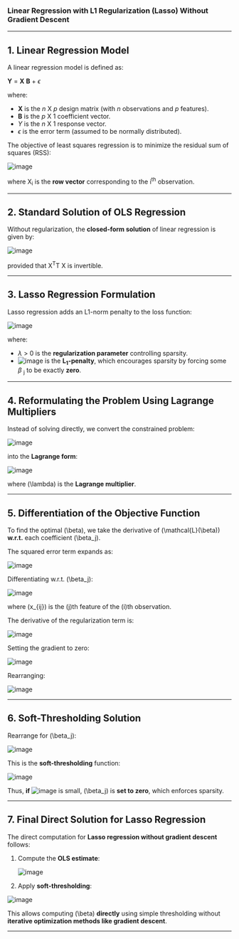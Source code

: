 ### **Linear Regression with L1 Regularization (Lasso) Without Gradient Descent**  
---

## **1. Linear Regression Model**  

A linear regression model is defined as:  

**Y** = **X** **B** + $\epsilon$

where:  
- **X** is the *n* X *p* design matrix (with *n* observations and *p* features).  
- **B** is the *p* X 1 coefficient vector.  
- *Y* is the *n* X 1 response vector.  
- $\epsilon$ is the error term (assumed to be normally distributed).  

The objective of least squares regression is to minimize the residual sum of squares (RSS):

![image](https://github.com/user-attachments/assets/6bccbfb8-1774-4da7-934c-46924aa58bef)


where X<sub>i</sub> is the **row vector** corresponding to the i<sup>th</sup> observation.

---

## **2. Standard Solution of OLS Regression**  

Without regularization, the **closed-form solution** of linear regression is given by:

![image](https://github.com/user-attachments/assets/f06bc1aa-a90c-4e2f-a979-ad4c10d576bf)

provided that X<sup>T</sup>T X is invertible.

---

## **3. Lasso Regression Formulation**  

Lasso regression adds an L1-norm penalty to the loss function:

![image](https://github.com/user-attachments/assets/ffef97c6-1fdf-4f27-866c-21c45c2bdbfd)


where:  
- $\lambda$ > 0 is the **regularization parameter** controlling sparsity.  
- ![image](https://github.com/user-attachments/assets/7e4b4e0f-dbf9-4bba-b5e1-68ef2d7cf203)
 is the **L<sub>1</sub>-penalty**, which encourages sparsity by forcing some $\beta$ <sub>j</sub> to be exactly **zero**.

---

## **4. Reformulating the Problem Using Lagrange Multipliers**  

Instead of solving directly, we convert the constrained problem:

![image](https://github.com/user-attachments/assets/7bbde288-3497-4830-a858-765c6e930062)


into the **Lagrange form**:

![image](https://github.com/user-attachments/assets/7d816308-1d31-4f3d-b3ae-b25aa4f21104)


where \(\lambda\) is the **Lagrange multiplier**.

---

## **5. Differentiation of the Objective Function**  

To find the optimal \(\beta\), we take the derivative of \(\mathcal{L}(\beta)\) **w.r.t.** each coefficient \(\beta_j\).  

The squared error term expands as:

![image](https://github.com/user-attachments/assets/777dfd0e-e338-4312-a4bd-794102aae87a)


Differentiating w.r.t. \(\beta_j\):

![image](https://github.com/user-attachments/assets/f97fa9d0-9d37-4beb-ba25-631148059f51)

where \(x_{ij}\) is the \(j\)th feature of the \(i\)th observation.

The derivative of the regularization term is:

![image](https://github.com/user-attachments/assets/66168493-410b-4eb4-b7d7-9ff831b6c6fa)


Setting the gradient to zero:

![image](https://github.com/user-attachments/assets/6d3c7be7-b057-44db-95f2-8b07093e2591)


Rearranging:

![image](https://github.com/user-attachments/assets/06ab15be-e120-451d-9044-307cf0d70023)


---

## **6. Soft-Thresholding Solution**  

Rearrange for \(\beta_j\):

![image](https://github.com/user-attachments/assets/3639cb64-682e-465f-80b4-d41a86128a40)


This is the **soft-thresholding** function:

![image](https://github.com/user-attachments/assets/b8b3056d-7563-4886-ae5a-007585be4c5d)


Thus, **if** 
![image](https://github.com/user-attachments/assets/262cb0ac-cd40-4cf0-91fb-f6a2042aeb1d)
is small, \(\beta_j\) is **set to zero**, which enforces sparsity.

---

## **7. Final Direct Solution for Lasso Regression**  

The direct computation for **Lasso regression without gradient descent** follows:

1. Compute the **OLS estimate**:

   ![image](https://github.com/user-attachments/assets/58591c04-a060-4c7e-a3c3-28d69d488826)


2. Apply **soft-thresholding**:

  ![image](https://github.com/user-attachments/assets/a3cdb383-8aa4-4cdc-a0cd-444267ae6ace)


This allows computing \(\beta\) **directly** using simple thresholding without **iterative optimization methods like gradient descent**.

---

